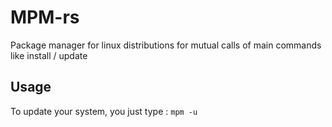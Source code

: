 # MPM-rs
Package manager for linux distributions for mutual calls of main commands like install / update

## Usage
To update your system, you just type :
`mpm -u`
